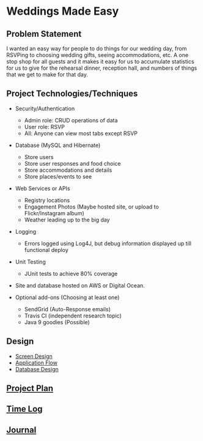 # Weddings Made Easy

## Problem Statement
I wanted an easy way for people to do things for our wedding day, from RSVPing
to choosing wedding gifts, seeing accommodations, etc. A one stop shop for all
guests and it makes it easy for us to accumulate statistics for us to give for
the rehearsal dinner, reception hall, and numbers of things that we get to make
for that day. 

## Project Technologies/Techniques
* Security/Authentication
    * Admin role: CRUD operations of data
    * User role: RSVP
    * All: Anyone can view most tabs except RSVP
* Database (MySQL and Hibernate)
    * Store users
    * Store user responses and food choice
    * Store accommodations and details
    * Store places/events to see
* Web Services or APIs
    * Registry locations
    * Engagement Photos (Maybe hosted site, or upload to Flickr/Instagram album)
    * Weather leading up to the big day
* Logging
    * Errors logged using Log4J, but debug information displayed up till functional deploy
* Unit Testing
    * JUnit tests to achieve 80% coverage
* Site and database hosted on AWS or Digital Ocean.

* Optional add-ons (Choosing at least one)
    * SendGrid (Auto-Response emails)
    * Travis CI (independent research topic)
    * Java 9 goodies (Possible)
    
## Design
* [Screen Design](designDocuments/WeddingDesign.epgz)
* [Application Flow](designDocuments/applicationFlow.md)
* [Database Design](designDocuments/databaseDiagram.png)

## [Project Plan](projectPlan.md)
## [Time Log](timeLog.md)
## [Journal](journal.md)
